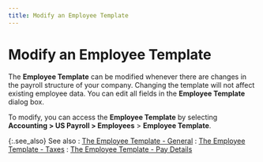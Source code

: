 ```yaml
---
title: Modify an Employee Template
---
```


# Modify an Employee Template


The **Employee Template** can be  modified whenever there are changes in the payroll structure of your company.  Changing the template will not affect existing employee data. You can  edit all fields in the **Employee Template**  dialog box.


To modify, you can access the **Employee 
 Template** by selecting **Accounting 
 &gt; US Payroll &gt; Employees** > **Employee 
 Template**.


{:.see_also}
See also
: [The  Employee Template - General]({{site.prl_baseurl}}/misc/the_employee_template_general.html)
: [The Employee  Template - Taxes]({{site.prl_baseurl}}/misc/the_employee_template_taxes.html)
: [The  Employee Template - Pay Details]({{site.prl_baseurl}}/setup/the-employee-template/the_employee_template_pay_details.html)
